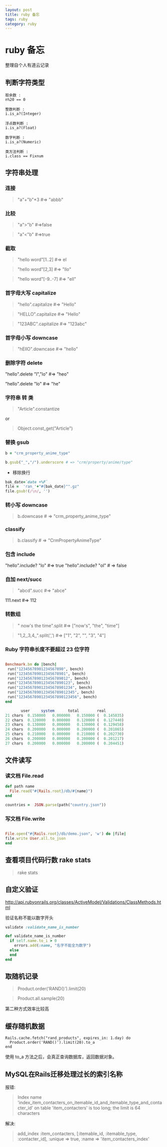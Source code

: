 ```yaml
---
layout: post
title: ruby 备忘
tags: ruby
category: ruby
---
```



#   ruby 备忘
整理自个人有道云记录

## 判断字符类型
    取余数 :
    n%20 == 0

    整数判断 :
    i.is_a?(Integer)

    浮点数判断 :
    i.is_a?(Float)

    数字判断 :
    i.is_a?(Numeric)

    类方法判断 :
    i.class == Fixnum


## 字符串处理

### 连接
> "a"+"b"*3 #=> "abbb"

### 比较
> "a">"b" #=>false

> "a"<"b" #=>true

### 截取
>"hello word"[1..2] #=> el

>"hello word"[2,3] #=> "llo"

>"hello word"[-9..-7] #=> "ell"


### 首字母大写 capitalize

>"hello".capitalize #=> "Hello"

>"HELLO".capitalize #=> "Hello"

>"123ABC".capitalize #=> "123abc"

### 首字母小写 downcase

>"hEllO".downcase #=> "hello"

### 删除字符 delete
"hello".delete "l","lo" #=> "heo"

"hello".delete "lo" #=> "he"

### 字符串 转 类

>"Article".constantize

or

>Object.const_get("Article")

### 替换 gsub
```ruby
b = "crm_property_anime_type"

b.gsub("_","/").underscore # => "crm/property/anime/type"
```

- 移除换行

```ruby
bak_date=`date +%F`
file =  'ran_'+"#{bak_date}"".gz"
file.gsub!(/\n/, '')
```

### 转小写 downcase
>b.downcase # => "crm_property_anime_type"

### classify
>b.classify # => "CrmPropertyAnimeType"

### 包含 include
"hello".include? "lo" #=> true
"hello".include? "ol" # => false

### 自加 next/succ
>"abcd".succ #=> "abce"

111.next #=> 112

### 转数组
>" now's  the time".split        #=> ["now's", "the", "time"]

>"1,2,,3,4,,".split(',')         #=> ["1", "2", "", "3", "4"]


### Ruby 字符串长度不要超过 23 位字符

```ruby

Benchmark.bm do |bench|
 run("12345678901234567890", bench)
 run("123456789012345678901", bench)
 run("1234567890123456789012", bench)
 run("12345678901234567890123", bench)
 run("123456789012345678901234", bench)
 run("1234567890123456789012345", bench)
 run("12345678901234567890123456", bench)
end

       user     system      total        real
21 chars  0.150000   0.000000   0.150000 (  0.145835)
22 chars  0.120000   0.000000   0.120000 (  0.127440)
23 chars  0.130000   0.000000   0.130000 (  0.129458)
24 chars  0.200000   0.000000   0.200000 (  0.201865)
25 chars  0.210000   0.000000   0.210000 (  0.202730)
26 chars  0.200000   0.000000   0.200000 (  0.201217)
27 chars  0.200000   0.000000   0.200000 (  0.204451)

```

## 文件读写

### 读文档  File.read

```ruby
def path name
  File.read("#{Rails.root}/db/#{name}")
end

countries =  JSON.parse(path("country.json"))
```

### 写文档  File.write

```ruby

File.open("#{Rails.root}/db/demo.json", 'w') do |file|
file.write User.all.to_json
end

```

## 查看项目代码行数 rake stats
>rake stats


## 自定义验证
http://api.rubyonrails.org/classes/ActiveModel/Validations/ClassMethods.html

验证名称不能以数字开头

```ruby
validate :validate_name_is_number

def validate_name_is_number
  if self.name.to_i > 0
    errors.add(:name, "名字不能全为数字")
  else
  end
end

```

## 取随机记录
>Product.order('RAND()').limit(20)

>Product.all.sample(20)

第二种方式效率比较高

## 缓存随机数据

    Rails.cache.fetch("rand_products", expires_in: 1.day) do
      Product.order('RAND()').limit(20).to_a
    end

使用 to_a 方法之后，会真正查询数据库，返回数据对象。

## MySQL在Rails迁移处理过长的索引名称
报错:
>Index name 'index_item_contacters_on_itemable_id_and_itemable_type_and_contacter_id' on table 'item_contacters' is too long; the limit is 64 characters

解决:
>    add_index :item_contacters, [:itemable_id, :itemable_type, :contacter_id],
          :unique => true, :name => 'item_contacters_index'
